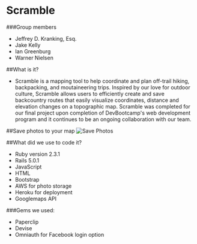 # Scramble
###Group members
* Jeffrey D. Kranking, Esq.
* Jake Kelly
* Ian Greenburg
* Warner Nielsen

##What is it?
* Scramble is a mapping tool to help coordinate and plan off-trail hiking, backpacking, and moutaineering trips. Inspired by our love for outdoor culture, Scramble allows users to efficiently create and save backcountry routes that easily visualize coordinates, distance and elevation changes on a topographic map. Scramble was completed for our final project upon completion of DevBootcamp's web development program and it continues to be an ongoing collaboration with our team.

##Save photos to your map
![Save Photos](https://cloud.githubusercontent.com/assets/20080850/23082060/88ebaefc-f50c-11e6-8e4b-724ec6a4b013.png)

##What did we use to code it?
* Ruby version 2.3.1
* Rails 5.0.1
* JavaScript
* HTML
* Bootstrap
* AWS for photo storage
* Heroku for deployment
* Googlemaps API

###Gems we used:
* Paperclip
* Devise
* Omniauth for Facebook login option

